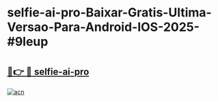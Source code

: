 # selfie-ai-pro-Baixar-Gratis-Ultima-Versao-Para-Android-IOS-2025-#9leup

# <h2><a href="https://ainizakaria.my?title=selfie-ai-pro&ref=22M">🔗👉 🔴 selfie-ai-pro</a></h2>

[![acn](https://github.com/user-attachments/assets/0f9c940e-d8b0-45ae-aac7-cd30a18b3e1c)](https://ainizakaria.my?title=selfie-ai-pro&ref=22M)

